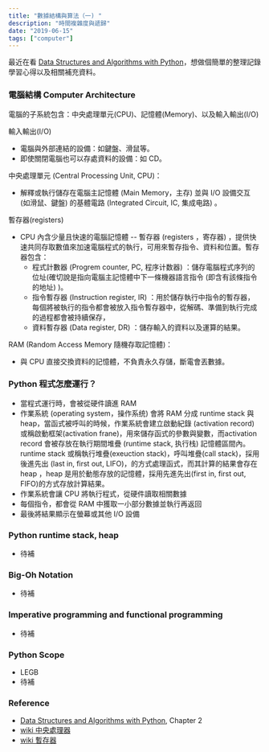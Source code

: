 ```yaml
---
title: "數據結構與算法（一) "
description: "時間複雜度與遞歸"
date: "2019-06-15"
tags: ["computer"]
---
```


最近在看 [Data Structures and Algorithms with Python](https://www.amazon.com/Structures-Algorithms-Undergraduate-Computer-Science/dp/3319130714)，想做個簡單的整理記錄學習心得以及相關補充資料。

### 電腦結構 Computer Architecture
電腦的子系統包含：中央處理單元(CPU)、記憶體(Memory)、以及輸入輸出(I/O)

輸入輸出(I/O)
- 電腦與外部連結的設備：如鍵盤、滑鼠等。
- 即使關閉電腦也可以存處資料的設備：如 CD。

中央處理單元 (Central Processing Unit, CPU)：
- 解釋或執行儲存在電腦主記憶體 (Main Memory，主存) 並與 I/O 設備交互 (如滑鼠、鍵盤) 的基體電路 (Integrated Circuit, IC, 集成电路) 。

暫存器(registers)
- CPU 內含少量且快速的電腦記憶體 -- 暫存器 (registers ，寄存器) ，提供快速共同存取數值來加速電腦程式的執行，可用來暫存指令、資料和位置。暫存器包含：
    - 程式計數器 (Progrem counter, PC, 程序计数器) ：儲存電腦程式序列的位址(確切說是指向電腦主記憶體中下一條機器語言指令 (即含有該條指令的地址) )。
    - 指令暫存器 (Instruction register, IR) ：用於儲存執行中指令的暫存器，每個將被執行的指令都會被放入指令暫存器中，從解碼、準備到執行完成的過程都會被持續保存，
    - 資料暫存器 (Data register, DR) ：儲存輸入的資料以及運算的結果。

RAM (Random Access Memory 隨機存取記憶體)：

-  與 CPU 直接交換資料的記憶體，不負責永久存儲，斷電會丟數據。

### Python 程式怎麼運行？
- 當程式運行時，會被從硬件讀進 RAM
- 作業系統  (operating system，操作系统) 會將 RAM 分成 runtime stack 與 heap，當函式被呼叫的時候，作業系統會建立啟動紀錄 (activation record) 或稱啟動框架(activation frane)，用來儲存函式的參數與變數，而activation record 會被存放在執行期間堆疊 (runtime stack, 执行栈) 記憶體區間內。runtime stack 或稱執行堆疊(exeuction stack)，呼叫堆疊(call stack)，採用後進先出 (last in, first out, LIFO)，的方式處理函式，而其計算的結果會存在 heap ，heap 是用於動態存放的記憶體，採用先進先出(first in, first out, FIFO)的方式存放計算結果。
- 作業系統會讓 CPU 將執行程式，從硬件讀取相關數據
- 每個指令，都會從 RAM 中獲取一小部分數據並執行再返回
- 最後將結果顯示在螢幕或其他 I/O 設備 

### Python runtime stack, heap
- 待補

### Big-Oh Notation
- 待補

### Imperative programming and functional programming
- 待補

### Python Scope
- LEGB
- 待補


### Reference
- [Data Structures and Algorithms with Python](https://www.amazon.com/Structures-Algorithms-Undergraduate-Computer-Science/dp/3319130714), Chapter 2
- [wiki 中央處理器](https://zh.wikipedia.org/wiki/%E4%B8%AD%E5%A4%AE%E5%A4%84%E7%90%86%E5%99%A8)
- [wiki 暫存器](https://zh.wikipedia.org/wiki/%E5%AF%84%E5%AD%98%E5%99%A8)
